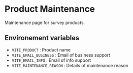 # Product Maintenance

Maintenance page for survey products.

## Environement variables

- `VITE_PRODUCT` : Product name
- `VITE_EMAIL_BUSINESS` : Email of business support
- `VITE_EMAIL_INFO` : Email of info support
- `VITE_MAINTENANCE_REASON` : Details of maintenance reason
